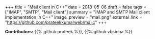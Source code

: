 +++
title = "Mail client in C++"
date = 2018-05-06
draft = false
tags = ["IMAP", "SMTP", "Mail client"]
summary = "IMAP and SMTP Mail client implementation in C++"
image_preview = "mail.png"
external_link = "https://github.com/prateekkumarweb/mailc"
+++

**Contributors:**
{{% github prateek %}},
{{% github vbsinha %}}
